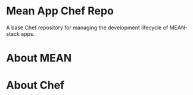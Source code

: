 Mean App Chef Repo
=====

A base Chef repository for managing the development lifecycle of MEAN-stack apps.

About MEAN
=====

About Chef
=====